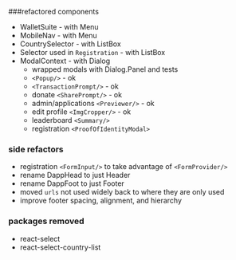 ###refactored components

- WalletSuite - with Menu
- MobileNav - with Menu
- CountrySelector - with ListBox
- Selector used in `Registration` - with ListBox
- ModalContext - with Dialog
  - wrapped modals with Dialog.Panel and tests
  - `<Popup/>` - ok
  - `<TransactionPrompt/>` - ok
  - donate `<SharePrompt/>` - ok
  - admin/applications `<Previewer/>` - ok
  - edit profile `<ImgCropper/>` - ok
  - leaderboard `<Summary/>`
  - registration `<ProofOfIdentityModal>`

### side refactors

- registration `<FormInput/>` to take advantage of `<FormProvider/>`
- rename DappHead to just Header
- rename DappFoot to just Footer
- moved `urls` not used widely back to where they are only used
- improve footer spacing, alignment, and hierarchy

### packages removed

- react-select
- react-select-country-list
